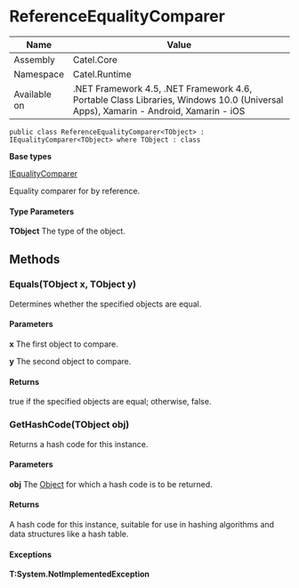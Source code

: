 

# ReferenceEqualityComparer

Name|Value
---|---
Assembly|Catel.Core
Namespace|Catel.Runtime
Available on|.NET Framework 4.5, .NET Framework 4.6, Portable Class Libraries, Windows 10.0 (Universal Apps), Xamarin - Android, Xamarin - iOS

```
public class ReferenceEqualityComparer<TObject> : IEqualityComparer<TObject> where TObject : class 
```

**Base types**

[IEqualityComparer]()


Equality comparer for by reference.

#### Type Parameters

**TObject**
The type of the object.



## Methods

### Equals(TObject x, TObject y)

Determines whether the specified objects are equal.

#### Parameters

**x**
The first object to compare.

**y**
The second object to compare.

#### Returns

true if the specified objects are equal; otherwise, false.



### GetHashCode(TObject obj)

Returns a hash code for this instance.

#### Parameters

**obj**
The [Object](#) for which a hash code is to be returned.

#### Returns

A hash code for this instance, suitable for use in hashing algorithms and data structures like a hash table.

#### Exceptions

**T:System.NotImplementedException**



